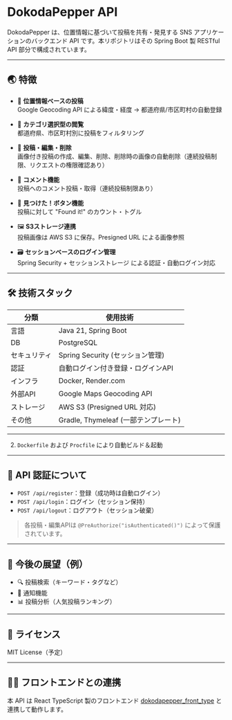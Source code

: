 # DokodaPepper API

DokodaPepper は、位置情報に基づいて投稿を共有・発見する SNS アプリケーションのバックエンド API です。本リポジトリはその Spring Boot 製 RESTful API 部分で構成されています。

---

## 🌏 特徴

- 📍 **位置情報ベースの投稿**  
  Google Geocoding API による緯度・経度 → 都道府県/市区町村の自動登録

- 🧭 **カテゴリ選択型の閲覧**  
  都道府県、市区町村別に投稿をフィルタリング

- 📝 **投稿・編集・削除**  
  画像付き投稿の作成、編集、削除、削除時の画像の自動削除（連続投稿制限、リクエストの権限確認あり）

- 💬 **コメント機能**  
  投稿へのコメント投稿・取得（連続投稿制限あり）

- 👀 **見つけた！ボタン機能**  
  投稿に対して "Found it!" のカウント・トグル

- 🖼️ **S3ストレージ連携**  
  投稿画像は AWS S3 に保存。Presigned URL による画像参照

- 🗃️ **セッションベースのログイン管理**  
  Spring Security + セッションストレージ による認証・自動ログイン対応

---

## 🛠️ 技術スタック

| 分類        | 使用技術                          |
|-------------|-----------------------------------|
| 言語        | Java 21, Spring Boot              |
| DB          | PostgreSQL                        |
| セキュリティ| Spring Security (セッション管理)  |
| 認証        | 自動ログイン付き登録・ログインAPI |
| インフラ    | Docker, Render.com                |
| 外部API     | Google Maps Geocoding API         |
| ストレージ  | AWS S3 (Presigned URL 対応)       |
| その他      | Gradle, Thymeleaf (一部テンプレート) |

---

2. `Dockerfile` および `Procfile` により自動ビルド＆起動

---

## 🔐 API 認証について

- `POST /api/register`：登録（成功時は自動ログイン）
- `POST /api/login`：ログイン（セッション保持）
- `POST /api/logout`：ログアウト（セッション破棄）

> 各投稿・編集APIは `@PreAuthorize("isAuthenticated()")` によって保護されています。

---

## 📌 今後の展望（例）

- 🔍 投稿検索（キーワード・タグなど）
- 🔔 通知機能
- 📊 投稿分析（人気投稿ランキング）

---

## 📄 ライセンス

MIT License（予定）

---

## 🧑‍💻 フロントエンドとの連携

本 API は React TypeScript 製のフロントエンド [dokodapepper_front_type](https://github.com/RaitaKondo/DokodaPepper_front_type) と連携して動作します。


